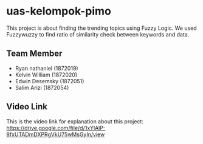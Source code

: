 # uas-kelompok-pimo

This project is about finding the trending topics using Fuzzy Logic. We used Fuzzywuzzy to find ratio of similarity check between keywords and data.

## Team Member
* Ryan nathaniel (1872019)
* Kelvin William (1872020)
* Edwin Desemsky (1872051)
* Salim Arizi (1872054)

## Video Link
This is the video link for explanation about this project:
https://drive.google.com/file/d/1xYlAlP-8fxUTADmDXPRgVkU75wMsGyIn/view
